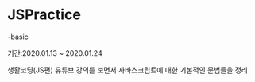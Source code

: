 # JSPractice

-basic
  
기간:2020.01.13 ~ 2020.01.24
  
생활코딩(JS편) 유튜브 강의를 보면서 자바스크립트에 대한 기본적인 문법들을 정리
